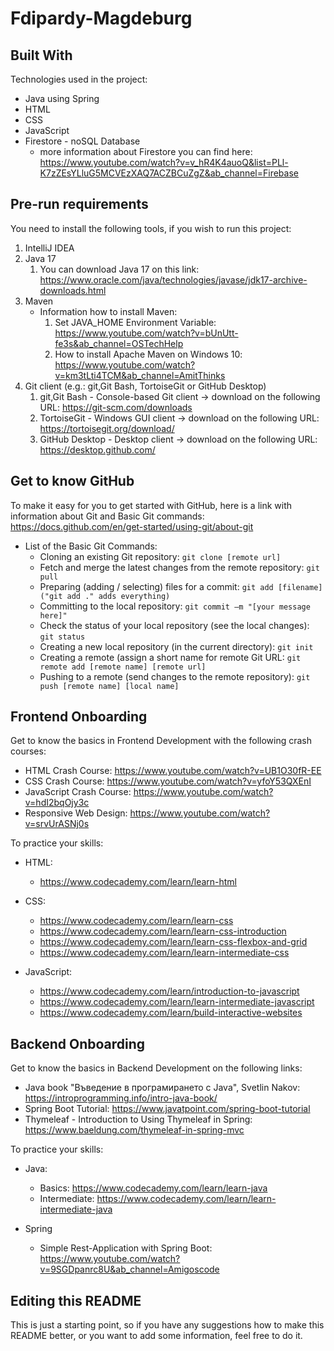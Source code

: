 # Fdipardy-Magdeburg

## Built With
Technologies used in the project:
- Java using Spring
- HTML
- CSS
- JavaScript
- Firestore - noSQL Database
   - more information about Firestore you can find here: https://www.youtube.com/watch?v=v_hR4K4auoQ&list=PLl-K7zZEsYLluG5MCVEzXAQ7ACZBCuZgZ&ab_channel=Firebase


## Pre-run requirements
You need to install the following tools, if you wish to run this project:

1. IntelliJ IDEA
2. Java 17
   1. You can download Java 17 on this link: https://www.oracle.com/java/technologies/javase/jdk17-archive-downloads.html
3. Maven
   - Information how to install Maven:
     1. Set JAVA_HOME Environment Variable: https://www.youtube.com/watch?v=bUnUtt-fe3s&ab_channel=OSTechHelp
     2. How to install Apache Maven on Windows 10: https://www.youtube.com/watch?v=km3tLti4TCM&ab_channel=AmitThinks
4. Git client (e.g.: git,Git Bash, TortoiseGit or GitHub Desktop)
   1. git,Git Bash - Console-based Git client -> download on the following URL: https://git-scm.com/downloads
   2. TortoiseGit - Windows GUI client -> download on the following URL: https://tortoisegit.org/download/
   3. GitHub Desktop - Desktop client -> download on the following URL: https://desktop.github.com/

## Get to know GitHub
To make it easy for you to get started with GitHub, here is a link with information about Git and Basic Git commands: https://docs.github.com/en/get-started/using-git/about-git
- List of the Basic Git Commands:
  - Cloning an existing Git repository: `git clone [remote url]`
  - Fetch and merge the latest changes from the remote repository: `git pull`
  - Preparing (adding / selecting) files for a commit: `git add [filename] ("git add ." adds everything)`
  - Committing to the local repository: `git commit –m "[your message here]"`
  - Check the status of your local repository (see the local changes): `git status`
  - Creating a new local repository (in the current directory): `git init`
  - Creating a remote (assign a short name for remote Git URL: `git remote add [remote name] [remote url]`
  - Pushing to a remote (send changes to the remote repository): `git push [remote name] [local name]`

## Frontend Onboarding
Get to know the basics in Frontend Development with the following crash courses:
- HTML Crash Course: https://www.youtube.com/watch?v=UB1O30fR-EE 
- CSS Crash Course: https://www.youtube.com/watch?v=yfoY53QXEnI 
- JavaScript Crash Course: https://www.youtube.com/watch?v=hdI2bqOjy3c 
- Responsive Web Design: https://www.youtube.com/watch?v=srvUrASNj0s 

To practice your skills:
- HTML: 
    - https://www.codecademy.com/learn/learn-html 

- CSS:
    - https://www.codecademy.com/learn/learn-css
    - https://www.codecademy.com/learn/learn-css-introduction
    - https://www.codecademy.com/learn/learn-css-flexbox-and-grid
    - https://www.codecademy.com/learn/learn-intermediate-css

- JavaScript:
    - https://www.codecademy.com/learn/introduction-to-javascript
    - https://www.codecademy.com/learn/learn-intermediate-javascript
    - https://www.codecademy.com/learn/build-interactive-websites

## Backend Onboarding
Get to know the basics in Backend Development on the following links:
- Java book "Въведение в програмирането с Java", Svetlin Nakov: https://introprogramming.info/intro-java-book/
- Spring Boot Tutorial: https://www.javatpoint.com/spring-boot-tutorial
- Thymeleaf - Introduction to Using Thymeleaf in Spring: https://www.baeldung.com/thymeleaf-in-spring-mvc

To practice your skills:
- Java:
  - Basics: https://www.codecademy.com/learn/learn-java
  - Intermediate: https://www.codecademy.com/learn/learn-intermediate-java

- Spring
  - Simple Rest-Application with Spring Boot: https://www.youtube.com/watch?v=9SGDpanrc8U&ab_channel=Amigoscode

## Editing this README
This is just a starting point, so if you have any suggestions how to make this README better, or you want to add some information, feel free to do it.